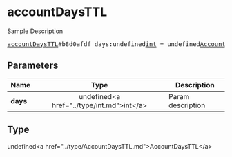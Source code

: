 # accountDaysTTL

Sample Description

<pre>
<a href="../constructor/accountDaysTTL.md">accountDaysTTL</a>#b8d0afdf days:undefined<a href="../type/int.md">int</a> = undefined<a href="../type/AccountDaysTTL.md">AccountDaysTTL</a>;
</pre>

## Parameters

| Name | Type | Description |
|------|:----:|-------------|
| **days** | undefined&lt;a href=&#34;../type/int.md&#34;&gt;int&lt;/a&gt; | Param description |

## Type

undefined&lt;a href=&#34;../type/AccountDaysTTL.md&#34;&gt;AccountDaysTTL&lt;/a&gt;
